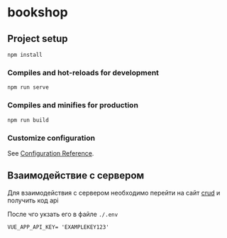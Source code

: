 # bookshop

## Project setup
```
npm install
```

### Compiles and hot-reloads for development
```
npm run serve
```

### Compiles and minifies for production
```
npm run build
```

### Customize configuration
See [Configuration Reference](https://cli.vuejs.org/config/).

## Взаимодействие с сервером
Для взаимодействия с сервером необходимо перейти на сайт [crud](https://crudcrud.com/) и получить код api

После чго укзать его в файле `./.env`
``` .env
VUE_APP_API_KEY= 'EXAMPLEKEY123'
```
